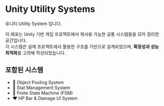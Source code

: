 # Unity Utility Systems
유니티 Utility System 입니다.


이 레포는 Unity 기반 게임 프로젝트에서 재사용 가능한 공통 시스템들을 모아 정리한 공간입니다.  
각 시스템은 실제 프로젝트에서 활용한 구조를 기반으로 설계되었으며, **확장성과 성능 최적화**를 고려해 작성되었습니다.

## 포함된 시스템
- 🎯 Object Pooling System
- 🧠 Stat Management System
- 🧩 Finite State Machine (FSM)
- ❤️ HP Bar & Damage UI System
